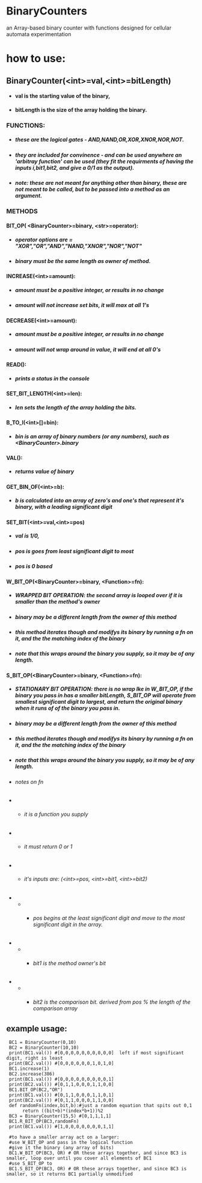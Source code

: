 # BinaryCounters
 an Array-based binary counter with functions designed for cellular automata experimentation

# how to use:
## BinaryCounter(\<int\>=val,\<int\>=bitLength)
* #### val is the starting value of the binary,
* #### bitLength is the size of the array holding the binary.

### FUNCTIONS:
* ##### these are the logical gates - AND,NAND,OR,XOR,XNOR,NOR,NOT.
* ##### they are included for convinence - and can be used anywhere an 'arbitray function' can be used (they fit the requirments of having the inputs i,bit1,bit2, and give a 0/1 as the output).
* ##### note: these are not meant for anything other than binary, these are not meant to be called, but to be passed into a method as an argument.

### METHODS

#### BIT_OP( \<BinaryCounter\>=binary, \<str\>=operator):
* ##### operator options are = "XOR","OR","AND","NAND,"XNOR","NOR","NOT"
* ##### binary must be the same length as owner of method.
 
#### INCREASE(\<int\>=amount):
* ##### amount must be a positive integer, or results in no change
* ##### amount will not increase set bits, it will max at all 1's

#### DECREASE(\<int\>=amount):
* ##### amount must be a positive integer, or results in no change
* ##### amount will not wrap around in value, it will end at all 0's
 
#### READ():
* ##### prints a status in the console

#### SET_BIT_LENGTH(\<int\>=len):
* #####  len sets the length of the array holding the bits.

#### B_TO_I(\<int\>[]=bin):
* #####  bin is an array of binary numbers (or any numbers), such as \<BinaryCounter\>.binary
  
#### VAL():
* ##### returns value of binary

#### GET_BIN_OF(\<int\>=b):
* ##### b is calculated into an array of zero's and one's that represent it's binary, with a leading significant digit

#### SET_BIT(\<int\>=val,\<int\>=pos)
* ##### val is 1/0,
* ##### pos is goes from least significant digit to most
* ##### pos is 0 based
  
#### W_BIT_OP(\<BinaryCounter\>=binary, \<Function\>=fn):
* ##### WRAPPED BIT OPERATION: the second array is looped over if it is smaller than the method's owner
* ##### binary may be a different length from the owner of this method
* ##### this method iterates though and modifys its binary by running a fn on it, and the the matching index of the binary
* ##### note that this wraps around the binary you supply, so it may be of any length.

#### S_BIT_OP(\<BinaryCounter\>=binary, \<Function\>=fn):
* ##### STATIONARY BIT OPERATION: there is no wrap lke in W_BIT_OP, if the binary you pass in has a smaller bitLength,  S_BIT_OP will operate from smallest significant digit to largest, and return the original binary when it runs of of the binary you pass in. 
* ##### binary may be a different length from the owner of this method
* ##### this method iterates though and modifys its binary by running a fn on it, and the the matching index of the binary
* ##### note that this wraps around the binary you supply, so it may be of any length.



* ###### notes on fn
* * ######   it is a function you supply
* * ######   it must return 0 or 1
* * ######   it's inputs are: (\<int\>=pos, \<int\>=bit1, \<int\>=bit2)
 * * * ######  pos begins at the least significant digit and move to the most significant digit in the array.
 * * * ###### bit1 is the method owner's bit
 * * * ###### bit2 is the comparison bit. derived from pos % the length of the comparison array

 
 ## example usage:
     BC1 = BinaryCounter(0,10)  
     BC2 = BinaryCounter(10,10)
     print(BC1.val()) #[0,0,0,0,0,0,0,0,0,0]  left if most significant digit, right is least
     print(BC2.val()) #[0,0,0,0,0,0,1,0,1,0]
     BC1.increase(1) 
     BC2.increase(386) 
     print(BC1.val()) #[0,0,0,0,0,0,0,0,0,1]
     print(BC2.val()) #[0,1,1,0,0,0,1,1,0,0]
     BC1.BIT_OP(BC2,"OR")
     print(BC1.val()) #[0,1,1,0,0,0,1,1,0,1]
     print(BC2.val()) #[0,1,1,0,0,0,1,1,0,0]
     def randomFn(index,bit,b):#just a random equation that spits out 0,1
          return ((bit+b)*(index*b+1))%2  
     BC3 = BinaryCounter(15,5) #[0,1,1,1,1]
     BC1.R_BIT_OP(BC3,randomFn) 
     print(BC1.val()) #[1,0,0,0,0,0,0,0,1,1]

     #to have a smaller array act on a larger:
     #use W_BIT_OP and pass in the logical function
     #give it the binary (any array of bits)
     BC1.W_BIT_OP(BC3, OR) # OR these arrays together, and since BC3 is smaller, loop over until you cover all elements of BC1    
     #use S_BIT_OP to 
     BC1.S_BIT_OP(BC3, OR) # OR these arrays together, and since BC3 is smaller, so it returns BC1 partially unmodified    





